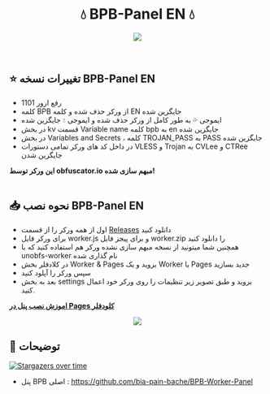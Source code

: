 <h1 align="center">💧 BPB-Panel EN 💧</h1>
<p align="center">
  <img src="images/enpanel.png">
</p>
<br>

## ⭐ تغییرات نسخه BPB-Panel EN

- رفع ارور 1101
- کلمه BPB از ورکر حذف شده و کلمه EN جایگزین شده
- ایموجی 💦 به طور کامل از ورکر حذف شده و ایموجی 💧 جایگزین شده
- در بخش kv قسمت Variable name کلمه bpb به en جایگزین شده
- در بخش Variables and Secrets ، کلمه TROJAN_PASS به PASS جایگزین شده
- در داخل کد های ورکر تمامی دستورات VLESS و Trojan به CVLee و CTRee جایگزین شدن

**این ورکر توسط obfuscator.io مبهم سازی شده!**
<br>
<br>

## 📥 نحوه نصب BPB-Panel EN
- اول از همه ورکر را از قسمت [Releases](https://github.com/iErfun/BPB-Panel-EN/releases/latest) دانلود کنید
- برای ورکر فایل worker.js و برای پیجز فایل worker.zip را دانلود کنید
- همچنین شما میتونید از نسخه مبهم سازی نشده ورکر هم استفاده کنید که با unobfs-worker نام گذاری شده
- در کلادفلر بخش Worker & Pages بروید و یک Worker یا Pages جدید بسازید
- سپس ورکر را آپلود کنید
- بعد به بخش settings بروید و طبق تصویر زیر تنظیمات را روی ورکر خود اعمال کنید.

**[اموزش نصب پنل در Pages کلودفلر](https://github.com/iErfun/BPB-Panel-EN/blob/main/README_PAGES.md)**


<p align="center">
  <img src="images/settings.png">
</p>


## 📜 توضیحات
[![Stargazers over time](https://starchart.cc/iErfun/BPB-Panel-EN.svg?variant=adaptive)](https://starchart.cc/iErfun/BPB-Panel-EN)

- پنل BPB اصلی : https://github.com/bia-pain-bache/BPB-Worker-Panel

<br>
